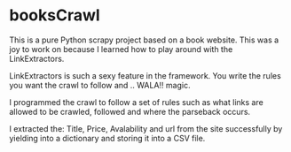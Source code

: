 # booksCrawl

This is a pure Python scrapy project based on a book website. This was a joy to work on because I learned how to play around with the LinkExtractors.

LinkExtractors is such a sexy feature in the framework. You write the rules you want the crawl to follow and ..  WALA!! magic.

I programmed the crawl to follow a set of rules such as what links are allowed to be crawled, followed and where the parseback occurs. 

I extracted the: Title, Price, Avalability and url from the site successfully by yielding into a dictionary and storing it into a CSV file.
